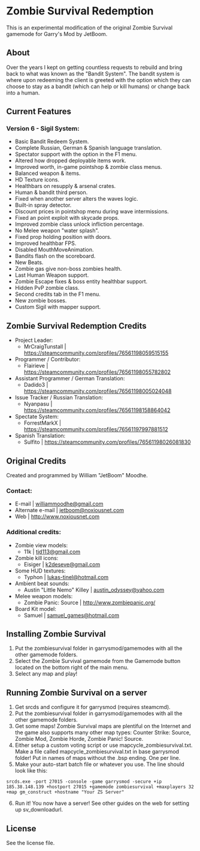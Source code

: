 # Zombie Survival Redemption

This is an experimental modification of the original Zombie Survival gamemode for Garry's Mod by JetBoom.

## About

Over the years I kept on getting countless requests to rebuild and bring
back to what was known as the "Bandit System".
The bandit system is where upon redeeming the client is greeted
with the option which they can choose to stay as
a bandit (which can help or kill humans) or change back into a human.

## Current Features

### Version 6 - Sigil System:

- Basic Bandit Redeem System.
- Complete Russian, German & Spanish language translation.
- Spectator support with the option in the F1 menu.
- Altered how dropped deployable items work.
- Improved worth, in-game pointshop & zombie class menus.
- Balanced weapon & items.
- HD Texture icons.
- Healthbars on resupply & arsenal crates.
- Human & bandit third person.
- Fixed when another server alters the waves logic.
- Built-in spray detector.
- Discount prices in pointshop menu during wave intermissions.
- Fixed an point exploit with skycade props.
- Improved zombie class unlock infliction percentage.
- No Melee weapon "water splash".
- Fixed prop holding position with doors.
- Improved healthbar FPS.
- Disabled MouthMoveAnimation.
- Bandits flash on the scoreboard.
- New Beats.
- Zombie gas give non-boss zombies health.
- Last Human Weapon support.
- Zombie Escape fixes & boss entity healthbar support.
- Hidden PvP zombie class.
- Second credits tab in the F1 menu.
- New zombie bosses.
- Custom Sigil with mapper support.


## Zombie Survival Redemption Credits

- Project Leader:
  - MrCraigTunstall | https://steamcommunity.com/profiles/76561198059515155
- Programmer / Contributor:
  - Flairieve | https://steamcommunity.com/profiles/76561198055782802
- Assistant Programmer / German Translation:
  - Dadido3 | https://steamcommunity.com/profiles/76561198005024048
- Issue Tracker / Russian Translation:
  - Nyanpasu | https://steamcommunity.com/profiles/76561198158864042
- Spectate System:
  - ForrestMarkX | https://steamcommunity.com/profiles/76561197997881512
- Spanish Translation:
  - Sulfito | https://steamcommunity.com/profiles/76561198026081830

## Original Credits

Created and programmed by William "JetBoom" Moodhe.

### Contact:
- E-mail | williammoodhe@gmail.com
- Alternate e-mail | jetboom@noxiousnet.com
- Web | http://www.noxiousnet.com

### Additional credits:

- Zombie view models:
  - 11k | tjd113@gmail.com
- Zombie kill icons:
  - Eisiger | k2deseve@gmail.com
- Some HUD textures:
  - Typhon | lukas-tinel@hotmail.com
- Ambient beat sounds:
  - Austin "Little Nemo" Killey | austin_odyssey@yahoo.com
- Melee weapon models:
  - Zombie Panic: Source | http://www.zombiepanic.org/
- Board Kit model:
  - Samuel | samuel_games@hotmail.com

## Installing Zombie Survival

1. Put the zombiesurvival folder in garrysmod/gamemodes with all the other gamemode folders.
2. Select the Zombie Survival gamemode from the Gamemode button located on the bottom right of the main menu.
3. Select any map and play!


## Running Zombie Survival on a server

1. Get srcds and configure it for garrysmod (requires steamcmd).
2. Put the zombiesurvival folder in garrysmod/gamemodes with all the other gamemode folders.
3. Get some maps! Zombie Survival maps are plentiful on the Internet and the game also supports many other map types: Counter Strike: Source, Zombie Mod, Zombie Horde, Zombie Panic! Source.
4. Either setup a custom voting script or use mapcycle_zombiesurvival.txt. Make a file called mapcycle_zombiesurvival.txt in base garrysmod folder! Put in names of maps without the .bsp ending. One per line.
5. Make your auto-start batch file or whatever you use. The line should look like this:
```
srcds.exe -port 27015 -console -game garrysmod -secure +ip 185.38.148.139 +hostport 27015 +gamemode zombiesurvival +maxplayers 32 +map gm_construct +hostname "Your ZS Server"
```
6. Run it! You now have a server! See other guides on the web for setting up sv_downloadurl.

## License

See the license file.